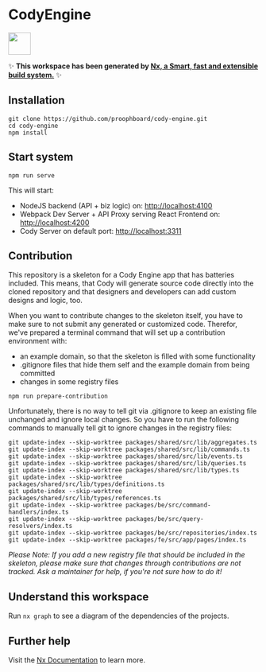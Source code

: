 # CodyEngine

<a alt="Nx logo" href="https://nx.dev" target="_blank" rel="noreferrer"><img src="https://raw.githubusercontent.com/nrwl/nx/master/images/nx-logo.png" width="45"></a>

✨ **This workspace has been generated by [Nx, a Smart, fast and extensible build system.](https://nx.dev)** ✨

## Installation 

```
git clone https://github.com/proophboard/cody-engine.git
cd cody-engine
npm install
```

## Start system

`npm run serve`

This will start:

- NodeJS backend (API + biz logic) on: [http://localhost:4100](http://localhost:4100)
- Webpack Dev Server + API Proxy serving React Frontend on: [http://localhost:4200](http://localhost:4200)
- Cody Server on default port: [http://localhost:3311](http://localhost:3311)

## Contribution

This repository is a skeleton for a Cody Engine app that has batteries included. This means, that Cody will
generate source code directly into the cloned repository and that designers and developers can add custom designs and logic, too.

When you want to contribute changes to the skeleton itself, you have to make sure to not submit any generated or customized code.
Therefor, we've prepared a terminal command that will set up a contribution environment with:

- an example domain, so that the skeleton is filled with some functionality
- .gitignore files that hide them self and the example domain from being committed
- changes in some registry files

`npm run prepare-contribution`

Unfortunately, there is no way to tell git via .gitignore to keep an existing file unchanged and ignore local changes.
So you have to run the following commands to manually tell git to ignore changes in the registry files:

```shell
git update-index --skip-worktree packages/shared/src/lib/aggregates.ts
git update-index --skip-worktree packages/shared/src/lib/commands.ts
git update-index --skip-worktree packages/shared/src/lib/events.ts
git update-index --skip-worktree packages/shared/src/lib/queries.ts
git update-index --skip-worktree packages/shared/src/lib/types.ts
git update-index --skip-worktree packages/shared/src/lib/types/definitions.ts
git update-index --skip-worktree packages/shared/src/lib/types/references.ts
git update-index --skip-worktree packages/be/src/command-handlers/index.ts
git update-index --skip-worktree packages/be/src/query-resolvers/index.ts
git update-index --skip-worktree packages/be/src/repositories/index.ts
git update-index --skip-worktree packages/fe/src/app/pages/index.ts
```

*Please Note: If you add a new registry file that should be included in the skeleton, please make sure that changes through contributions are not tracked. 
Ask a maintainer for help, if you're not sure how to do it!*

## Understand this workspace

Run `nx graph` to see a diagram of the dependencies of the projects.

## Further help

Visit the [Nx Documentation](https://nx.dev) to learn more.
